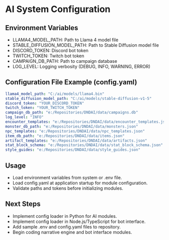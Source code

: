 # AI System Configuration

## Environment Variables
- LLAMA4_MODEL_PATH: Path to Llama 4 model file
- STABLE_DIFFUSION_MODEL_PATH: Path to Stable Diffusion model file
- DISCORD_TOKEN: Discord bot token
- TWITCH_TOKEN: Twitch bot token
- CAMPAIGN_DB_PATH: Path to campaign database
- LOG_LEVEL: Logging verbosity (DEBUG, INFO, WARNING, ERROR)

## Configuration File Example (config.yaml)
```yaml
llama4_model_path: "C:/ai/models/llama4.bin"
stable_diffusion_model_path: "C:/ai/models/stable-diffusion-v1-5"
discord_token: "YOUR_DISCORD_TOKEN"
twitch_token: "YOUR_TWITCH_TOKEN"
campaign_db_path: "e:/Repositories/DNDAI/data/campaigns.db"
log_level: "INFO"
encounter_templates: "e:/Repositories/DNDAI/data/encounter_templates.json"
monster_db_path: "e:/Repositories/DNDAI/data/monsters.json"
npc_templates: "e:/Repositories/DNDAI/data/npc_templates.json"
item_db_path: "e:/Repositories/DNDAI/data/items.json"
artifact_templates: "e:/Repositories/DNDAI/data/artifacts.json"
stat_block_schema: "e:/Repositories/DNDAI/data/stat_block_schema.json"
style_guides: "e:/Repositories/DNDAI/data/style_guides.json"
```

## Usage
- Load environment variables from system or .env file.
- Load config.yaml at application startup for module configuration.
- Validate paths and tokens before initializing modules.

## Next Steps
- Implement config loader in Python for AI modules.
- Implement config loader in Node.js/TypeScript for bot interface.
- Add sample .env and config.yaml files to repository.
- Begin coding narrative engine and bot interface modules.
